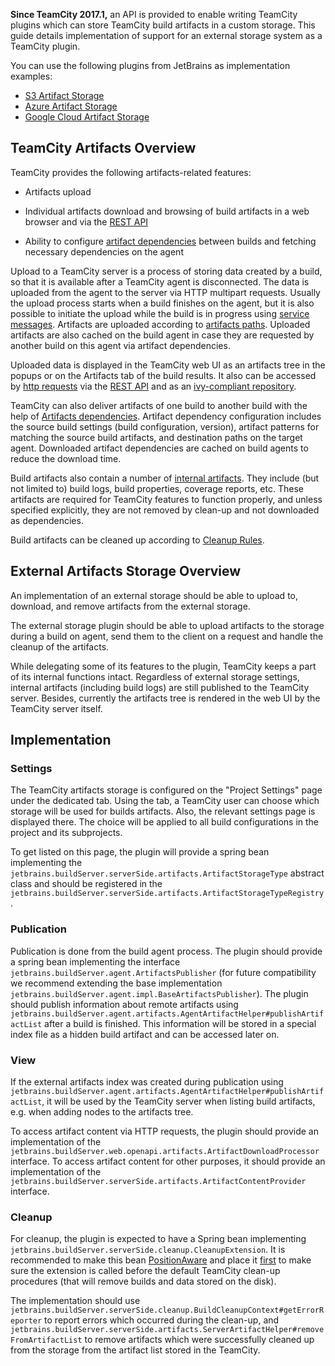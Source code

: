 [//]: # (title: External Storage Implementation Guide)
[//]: # (auxiliary-id: External+Storage+Implementation+Guide.html)

__Since TeamCity 2017.1,__ an API is provided to enable writing TeamCity plugins which can store TeamCity build artifacts in a custom storage. This guide details implementation of support for an external storage system as a TeamCity plugin.

You can use the following plugins from JetBrains as implementation examples:
* [S3 Artifact Storage](https://plugins.jetbrains.com/plugin/9623-s3-artifact-storage)
* [Azure Artifact Storage](https://plugins.jetbrains.com/plugin/9617-azure-artifact-storage)
* [Google Cloud Artifact Storage](https://plugins.jetbrains.com/plugin/9634-google-artifact-storage)


## TeamCity Artifacts Overview

TeamCity provides the following artifacts\-related features:
* Artifacts upload

* Individual artifacts download and browsing of build artifacts in a web browser and via the [REST API](https://www.jetbrains.com/help/teamcity/?rest-api)

* Ability to configure [artifact dependencies](https://www.jetbrains.com/help/teamcity/?artifact-dependencies) between builds and fetching necessary dependencies on the agent

Upload to a TeamCity server is a process of storing data created by a build, so that it is available after a TeamCity agent is disconnected. The data is uploaded from the agent to the server via HTTP multipart requests. Usually the upload process starts when a build finishes on the agent, but it is also possible to initiate the upload while the build is in progress using [service messages](https://confluence.jetbrains.com/display/TCD10/Build+Script+Interaction+with+TeamCity#BuildScriptInteractionwithTeamCity-artPublishingPublishingArtifactswhiletheBuildisStillinProgress). Artifacts are uploaded according to [artifacts paths](https://confluence.jetbrains.com/display/TCD10/Configuring+General+Settings#ConfiguringGeneralSettings-artifactPaths). Uploaded artifacts are also cached on the build agent in case they are requested by another build on this agent via artifact dependencies.

Uploaded data is displayed in the TeamCity web UI as an artifacts tree in the popups or on the Artifacts tab of the build results. It also can be accessed by [http requests](https://confluence.jetbrains.com/display/TCD10/Patterns+For+Accessing+Build+Artifacts) via the [REST API](https://confluence.jetbrains.com/display/TCD10/REST+API#RESTAPI-build_artifacts) and as an [ivy-compliant repository](https://confluence.jetbrains.com/display/TCD10/Artifact+Dependencies#ArtifactDependencies.mdConfiguringArtifactDependenciesUsingAntBuildScript).

TeamCity can also deliver artifacts of one build to another build with the help of [Artifacts dependencies](https://confluence.jetbrains.com/display/TCD10/Artifact+Dependencies). Artifact dependency configuration includes the source build settings (build configuration, version), artifact patterns for matching the source build artifacts, and destination paths on the target agent. Downloaded artifact dependencies are cached on build agents to reduce the download time.

Build artifacts also contain a number of [internal artifacts](https://confluence.jetbrains.com/display/TCD10/Build+Artifact#BuildArtifact-HiddenArtifacts). They include (but not limited to) build logs, build properties, coverage reports, etc. These artifacts are required for TeamCity features to function properly, and unless specified explicitly, they are not removed by clean\-up and not downloaded as dependencies.

Build artifacts can be cleaned up according to [Cleanup Rules](https://confluence.jetbrains.com/display/TCD10/Clean-Up#Clean-Up-ProjectClean-upRules).


## External Artifacts Storage Overview

An implementation of an external storage should be able to upload to, download, and remove artifacts from the external storage.

The external storage plugin should be able to upload artifacts to the storage during a build on agent, send them to the client on a request  and handle the cleanup of the artifacts.

While delegating some of its features to the plugin, TeamCity keeps a part of its internal functions intact. Regardless of external storage settings, internal artifacts (including build logs) are still published to the TeamCity server. Besides, currently the artifacts tree is rendered in the web UI by the TeamCity server itself.

## Implementation

### Settings

The TeamCity artifacts storage is configured on the "Project Settings" page under the dedicated tab. Using the tab, a TeamCity user can choose which storage will be used for builds artifacts. Also, the relevant settings page is displayed there. The choice will be applied to all build configurations in the project and its subprojects.

To get listed on this page, the plugin will provide a spring bean implementing the `jetbrains.buildServer.serverSide.artifacts.ArtifactStorageType` abstract class and should be registered in the `jetbrains.buildServer.serverSide.artifacts.ArtifactStorageTypeRegistry`.

### Publication

Publication is done from the build agent process. The plugin should provide a spring bean implementing the interface `jetbrains.buildServer.agent.ArtifactsPublisher` (for future compatibility we recommend extending the base implementation `jetbrains.buildServer.agent.impl.BaseArtifactsPublisher`). The plugin should publish information about remote artifacts using `jetbrains.buildServer.agent.artifacts.AgentArtifactHelper#publishArtifactList` after a build is finished. This information will be stored in a special index file as a hidden build artifact and can be accessed later on.

### View

If the external artifacts index was created during publication using `jetbrains.buildServer.agent.artifacts.AgentArtifactHelper#publishArtifactList`, it will be used by the TeamCity server when listing build artifacts, e.g. when adding nodes to the artifacts tree.

To access artifact content via HTTP requests, the plugin should provide an implementation of the `jetbrains.buildServer.web.openapi.artifacts.ArtifactDownloadProcessor` interface. To access artifact content for other purposes, it should provide an implementation of the `jetbrains.buildServer.serverSide.artifacts.ArtifactContentProvider` interface.

### Cleanup

For cleanup, the plugin is expected to have a Spring bean implementing `jetbrains.buildServer.serverSide.cleanup.CleanupExtension`. It is recommended to make this bean [PositionAware](http://javadoc.jetbrains.net/teamcity/openapi/10.0/jetbrains/buildServer/util/positioning/PositionAware.html) and place it [first](http://javadoc.jetbrains.net/teamcity/openapi/10.0/jetbrains/buildServer/util/positioning/PositionConstraint.html#first()) to make sure the extension is called before the default TeamCity clean\-up procedures (that will remove builds and data stored on the disk).

The implementation should use `jetbrains.buildServer.serverSide.cleanup.BuildCleanupContext#getErrorReporter` to report errors which occurred during the clean\-up, and `jetbrains.buildServer.serverSide.artifacts.ServerArtifactHelper#removeFromArtifactList` to remove artifacts which were successfully cleaned up from the storage from the artifact list stored in the TeamCity.

 

 

 
